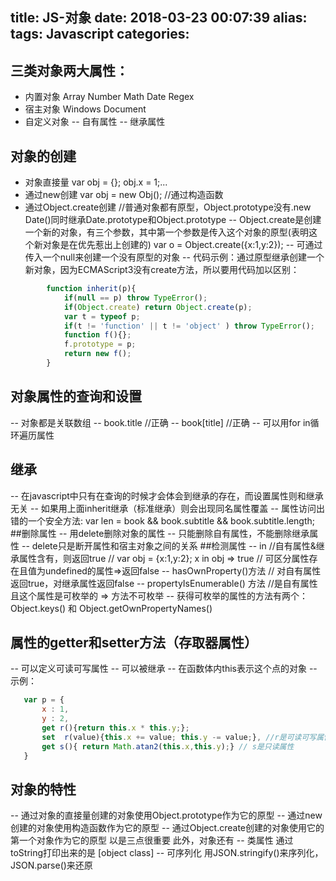 title: JS-对象
date: 2018-03-23 00:07:39
alias:
tags: Javascript
categories:
---
## 三类对象两大属性：
- 内置对象  Array Number Math Date Regex
- 宿主对象  Windows Document 
- 自定义对象 
 -- 自有属性
 -- 继承属性

## 对象的创建
 - 对象直接量   var obj = {}; obj.x = 1;...
 - 通过new创建  var obj = new Obj();  //通过构造函数
 - 通过Object.create创建 //普通对象都有原型，Object.prototype没有.new Date()同时继承Date.prototype和Object.prototype
 -- Object.create是创建一个新的对象，有三个参数，其中第一个参数是传入这个对象的原型(表明这个新对象是在优先惹出上创建的) var o = Object.create({x:1,y:2});
 -- 可通过传入一个null来创建一个没有原型的对象
 -- 代码示例：通过原型继承创建一个新对象，因为ECMAScript3没有create方法，所以要用代码加以区别：

```javascript
        function inherit(p){
            if(null == p) throw TypeError();
            if(Object.create) return Object.create(p);
            var t = typeof p;
            if(t != 'function' || t != 'object' ) throw TypeError();
            function f(){};
            f.prototype = p;
            return new f();
        }
```
## 对象属性的查询和设置
 -- 对象都是关联数组
 -- book.title      //正确
 -- book[title]    //正确
 -- 可以用for in循环遍历属性
## 继承
 -- 在javascript中只有在查询的时候才会体会到继承的存在，而设置属性则和继承无关
 -- 如果用上面inherit继承（标准继承）则会出现同名属性覆盖
 -- 属性访问出错的一个安全方法: var len = book && book.subtitle && book.subtitle.length;
##删除属性
 -- 用delete删除对象的属性
 -- 只能删除自有属性，不能删除继承属性
 -- delete只是断开属性和宿主对象之间的关系
##检测属性
 -- in //自有属性&继承属性含有，则返回true // var obj = {x:1,y:2}; x in obj => true // 可区分属性存在且值为undefined的属性=>返回false
 -- hasOwnProperty()方法 // 对自有属性返回true，对继承属性返回false
 -- propertyIsEnumerable() 方法 //是自有属性且这个属性是可枚举的 => 方法不可枚举
 -- 获得可枚举的属性的方法有两个：Object.keys() 和 Object.getOwnPropertyNames()
## 属性的getter和setter方法（存取器属性）
 -- 可以定义可读可写属性
 -- 可以被继承
 -- 在函数体内this表示这个点的对象
 -- 示例：

 ```javascript
    var p = {
        x : 1,
        y : 2,
        get r(){return this.x * this.y;};
        set  r(value){this.x += value; this.y -= value;}, //r是可读可写属性
        get s(){ return Math.atan2(this.x,this.y);} // s是只读属性
    }
```

## 对象的特性

  -- 通过对象的直接量创建的对象使用Object.prototype作为它的原型
  -- 通过new创建的对象使用构造函数作为它的原型
  -- 通过Object.create创建的对象使用它的第一个对象作为它的原型
  以是三点很重要 
此外，对象还有
    -- 类属性  通过toString打印出来的是 [object class]
    -- 可序列化  用JSON.stringify()来序列化，JSON.parse()来还原
